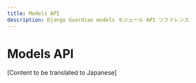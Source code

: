 ```yaml
---
title: Models API
description: Django Guardian models モジュール API リファレンス
---
```


# Models API

[Content to be translated to Japanese]

<!-- This page content will be translated from the main English api/models.md -->
